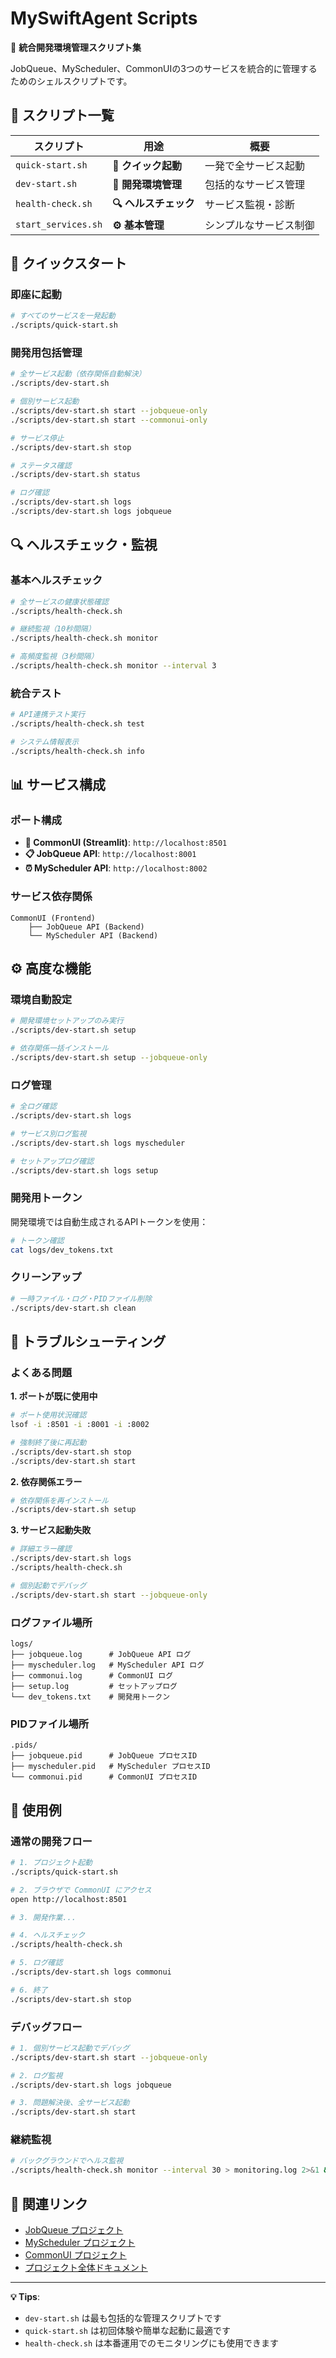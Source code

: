 # MySwiftAgent Scripts

🚀 **統合開発環境管理スクリプト集**

JobQueue、MyScheduler、CommonUIの3つのサービスを統合的に管理するためのシェルスクリプトです。

## 📁 スクリプト一覧

| スクリプト | 用途 | 概要 |
|-----------|------|------|
| `quick-start.sh` | **🚀 クイック起動** | 一発で全サービス起動 |
| `dev-start.sh` | **🔧 開発環境管理** | 包括的なサービス管理 |
| `health-check.sh` | **🔍 ヘルスチェック** | サービス監視・診断 |
| `start_services.sh` | **⚙️ 基本管理** | シンプルなサービス制御 |

## 🚀 クイックスタート

### 即座に起動
```bash
# すべてのサービスを一発起動
./scripts/quick-start.sh
```

### 開発用包括管理
```bash
# 全サービス起動（依存関係自動解決）
./scripts/dev-start.sh

# 個別サービス起動
./scripts/dev-start.sh start --jobqueue-only
./scripts/dev-start.sh start --commonui-only

# サービス停止
./scripts/dev-start.sh stop

# ステータス確認
./scripts/dev-start.sh status

# ログ確認
./scripts/dev-start.sh logs
./scripts/dev-start.sh logs jobqueue
```

## 🔍 ヘルスチェック・監視

### 基本ヘルスチェック
```bash
# 全サービスの健康状態確認
./scripts/health-check.sh

# 継続監視（10秒間隔）
./scripts/health-check.sh monitor

# 高頻度監視（3秒間隔）
./scripts/health-check.sh monitor --interval 3
```

### 統合テスト
```bash
# API連携テスト実行
./scripts/health-check.sh test

# システム情報表示
./scripts/health-check.sh info
```

## 📊 サービス構成

### ポート構成
- **🎨 CommonUI (Streamlit)**: `http://localhost:8501`
- **📋 JobQueue API**: `http://localhost:8001`
- **⏰ MyScheduler API**: `http://localhost:8002`

### サービス依存関係
```
CommonUI (Frontend)
    ├── JobQueue API (Backend)
    └── MyScheduler API (Backend)
```

## ⚙️ 高度な機能

### 環境自動設定
```bash
# 開発環境セットアップのみ実行
./scripts/dev-start.sh setup

# 依存関係一括インストール
./scripts/dev-start.sh setup --jobqueue-only
```

### ログ管理
```bash
# 全ログ確認
./scripts/dev-start.sh logs

# サービス別ログ監視
./scripts/dev-start.sh logs myscheduler

# セットアップログ確認
./scripts/dev-start.sh logs setup
```

### 開発用トークン
開発環境では自動生成されるAPIトークンを使用：
```bash
# トークン確認
cat logs/dev_tokens.txt
```

### クリーンアップ
```bash
# 一時ファイル・ログ・PIDファイル削除
./scripts/dev-start.sh clean
```

## 🔧 トラブルシューティング

### よくある問題

**1. ポートが既に使用中**
```bash
# ポート使用状況確認
lsof -i :8501 -i :8001 -i :8002

# 強制終了後に再起動
./scripts/dev-start.sh stop
./scripts/dev-start.sh start
```

**2. 依存関係エラー**
```bash
# 依存関係を再インストール
./scripts/dev-start.sh setup
```

**3. サービス起動失敗**
```bash
# 詳細エラー確認
./scripts/dev-start.sh logs
./scripts/health-check.sh

# 個別起動でデバッグ
./scripts/dev-start.sh start --jobqueue-only
```

### ログファイル場所
```
logs/
├── jobqueue.log      # JobQueue API ログ
├── myscheduler.log   # MyScheduler API ログ
├── commonui.log      # CommonUI ログ
├── setup.log         # セットアップログ
└── dev_tokens.txt    # 開発用トークン
```

### PIDファイル場所
```
.pids/
├── jobqueue.pid      # JobQueue プロセスID
├── myscheduler.pid   # MyScheduler プロセスID
└── commonui.pid      # CommonUI プロセスID
```

## 🎯 使用例

### 通常の開発フロー
```bash
# 1. プロジェクト起動
./scripts/quick-start.sh

# 2. ブラウザで CommonUI にアクセス
open http://localhost:8501

# 3. 開発作業...

# 4. ヘルスチェック
./scripts/health-check.sh

# 5. ログ確認
./scripts/dev-start.sh logs commonui

# 6. 終了
./scripts/dev-start.sh stop
```

### デバッグフロー
```bash
# 1. 個別サービス起動でデバッグ
./scripts/dev-start.sh start --jobqueue-only

# 2. ログ監視
./scripts/dev-start.sh logs jobqueue

# 3. 問題解決後、全サービス起動
./scripts/dev-start.sh start
```

### 継続監視
```bash
# バックグラウンドでヘルス監視
./scripts/health-check.sh monitor --interval 30 > monitoring.log 2>&1 &
```

## 🔗 関連リンク

- [JobQueue プロジェクト](../jobqueue/README.md)
- [MyScheduler プロジェクト](../myscheduler/README.md)
- [CommonUI プロジェクト](../commonUI/README.md)
- [プロジェクト全体ドキュメント](../README.md)

---

**💡 Tips**:
- `dev-start.sh` は最も包括的な管理スクリプトです
- `quick-start.sh` は初回体験や簡単な起動に最適です
- `health-check.sh` は本番運用でのモニタリングにも使用できます